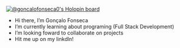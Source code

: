 
[![@goncalofonseca0's Holopin board](https://holopin.me/goncalofonseca0)](https://holopin.io/@goncalofonseca0)

- Hi there, I’m Gonçalo Fonseca
- I’m currently learning about programing (Full Stack Development)
- I’m looking foward to collaborate on projects
- Hit me up on my linkdln!


<!---
GoncaloFonseca0/GoncaloFonseca0 is a ✨ special ✨ repository because its `README.md` (this file) appears on your GitHub profile.
You can click the Preview link to take a look at your changes.
--->
